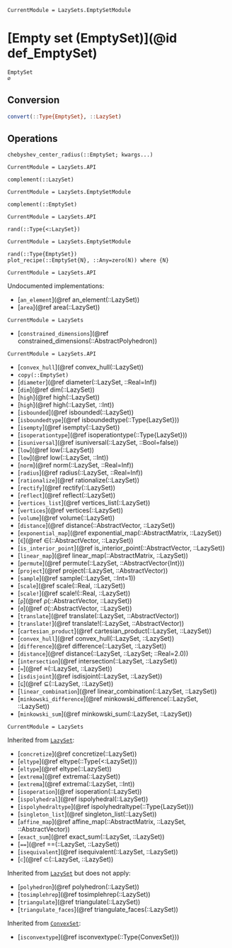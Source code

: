 ```@meta
CurrentModule = LazySets.EmptySetModule
```

# [Empty set (EmptySet)](@id def_EmptySet)

```@docs
EmptySet
∅
```

## Conversion

```julia
convert(::Type{EmptySet}, ::LazySet)
```

## Operations

```@docs
chebyshev_center_radius(::EmptySet; kwargs...)
```
```@meta
CurrentModule = LazySets.API
```
```@docs; canonical=false
complement(::LazySet)
```
```@meta
CurrentModule = LazySets.EmptySetModule
```
```@docs
complement(::EmptySet)
```
```@meta
CurrentModule = LazySets.API
```
```@docs; canonical=false
rand(::Type{<:LazySet})
```
```@meta
CurrentModule = LazySets.EmptySetModule
```
```@docs
rand(::Type{EmptySet})
plot_recipe(::EmptySet{N}, ::Any=zero(N)) where {N}
```

```@meta
CurrentModule = LazySets.API
```

Undocumented implementations:

* [`an_element`](@ref an_element(::LazySet))
* [`area`](@ref area(::LazySet))
```@meta
CurrentModule = LazySets
```
* [`constrained_dimensions`](@ref constrained_dimensions(::AbstractPolyhedron))
```@meta
CurrentModule = LazySets.API
```
* [`convex_hull`](@ref convex_hull(::LazySet))
* `copy(::EmptySet)`
* [`diameter`](@ref diameter(::LazySet, ::Real=Inf))
* [`dim`](@ref dim(::LazySet))
* [`high`](@ref high(::LazySet))
* [`high`](@ref high(::LazySet, ::Int))
* [`isbounded`](@ref isbounded(::LazySet))
* [`isboundedtype`](@ref isboundedtype(::Type{LazySet}))
* [`isempty`](@ref isempty(::LazySet))
* [`isoperationtype`](@ref isoperationtype(::Type{LazySet}))
* [`isuniversal`](@ref isuniversal(::LazySet, ::Bool=false))
* [`low`](@ref low(::LazySet))
* [`low`](@ref low(::LazySet, ::Int))
* [`norm`](@ref norm(::LazySet, ::Real=Inf))
* [`radius`](@ref radius(::LazySet, ::Real=Inf))
* [`rationalize`](@ref rationalize(::LazySet))
* [`rectify`](@ref rectify(::LazySet))
* [`reflect`](@ref reflect(::LazySet))
* [`vertices_list`](@ref vertices_list(::LazySet))
* [`vertices`](@ref vertices(::LazySet))
* [`volume`](@ref volume(::LazySet))
* [`distance`](@ref distance(::AbstractVector, ::LazySet))
* [`exponential_map`](@ref exponential_map(::AbstractMatrix, ::LazySet))
* [`∈`](@ref ∈(::AbstractVector, ::LazySet))
* [`is_interior_point`](@ref is_interior_point(::AbstractVector, ::LazySet))
* [`linear_map`](@ref linear_map(::AbstractMatrix, ::LazySet))
* [`permute`](@ref permute(::LazySet, ::AbstractVector{Int}))
* [`project`](@ref project(::LazySet, ::AbstractVector))
* [`sample`](@ref sample(::LazySet, ::Int=1))
* [`scale`](@ref scale(::Real, ::LazySet))
* [`scale!`](@ref scale!(::Real, ::LazySet))
* [`ρ`](@ref ρ(::AbstractVector, ::LazySet))
* [`σ`](@ref σ(::AbstractVector, ::LazySet))
* [`translate`](@ref translate(::LazySet, ::AbstractVector))
* [`translate!`](@ref translate!(::LazySet, ::AbstractVector))
* [`cartesian_product`](@ref cartesian_product(::LazySet, ::LazySet))
* [`convex_hull`](@ref convex_hull(::LazySet, ::LazySet))
* [`difference`](@ref difference(::LazySet, ::LazySet))
* [`distance`](@ref distance(::LazySet, ::LazySet; ::Real=2.0))
* [`intersection`](@ref intersection(::LazySet, ::LazySet))
* [`≈`](@ref ≈(::LazySet, ::LazySet))
* [`isdisjoint`](@ref isdisjoint(::LazySet, ::LazySet))
* [`⊆`](@ref ⊆(::LazySet, ::LazySet))
* [`linear_combination`](@ref linear_combination(::LazySet, ::LazySet))
* [`minkowski_difference`](@ref minkowski_difference(::LazySet, ::LazySet))
* [`minkowski_sum`](@ref minkowski_sum(::LazySet, ::LazySet))

```@meta
CurrentModule = LazySets
```

Inherited from [`LazySet`](@ref):
* [`concretize`](@ref concretize(::LazySet))
* [`eltype`](@ref eltype(::Type{<:LazySet}))
* [`eltype`](@ref eltype(::LazySet))
* [`extrema`](@ref extrema(::LazySet))
* [`extrema`](@ref extrema(::LazySet, ::Int))
* [`isoperation`](@ref isoperation(::LazySet))
* [`ispolyhedral`](@ref ispolyhedral(::LazySet))
* [`ispolyhedraltype`](@ref ispolyhedraltype(::Type{LazySet}))
* [`singleton_list`](@ref singleton_list(::LazySet))
* [`affine_map`](@ref affine_map(::AbstractMatrix, ::LazySet, ::AbstractVector))
* [`exact_sum`](@ref exact_sum(::LazySet, ::LazySet))
* [`==`](@ref ==(::LazySet, ::LazySet))
* [`isequivalent`](@ref isequivalent(::LazySet, ::LazySet))
* [`⊂`](@ref ⊂(::LazySet, ::LazySet))

Inherited from [`LazySet`](@ref) but does not apply:
* [`polyhedron`](@ref polyhedron(::LazySet))
* [`tosimplehrep`](@ref tosimplehrep(::LazySet))
* [`triangulate`](@ref triangulate(::LazySet))
* [`triangulate_faces`](@ref triangulate_faces(::LazySet))

Inherited from [`ConvexSet`](@ref):
* [`isconvextype`](@ref isconvextype(::Type{ConvexSet}))
